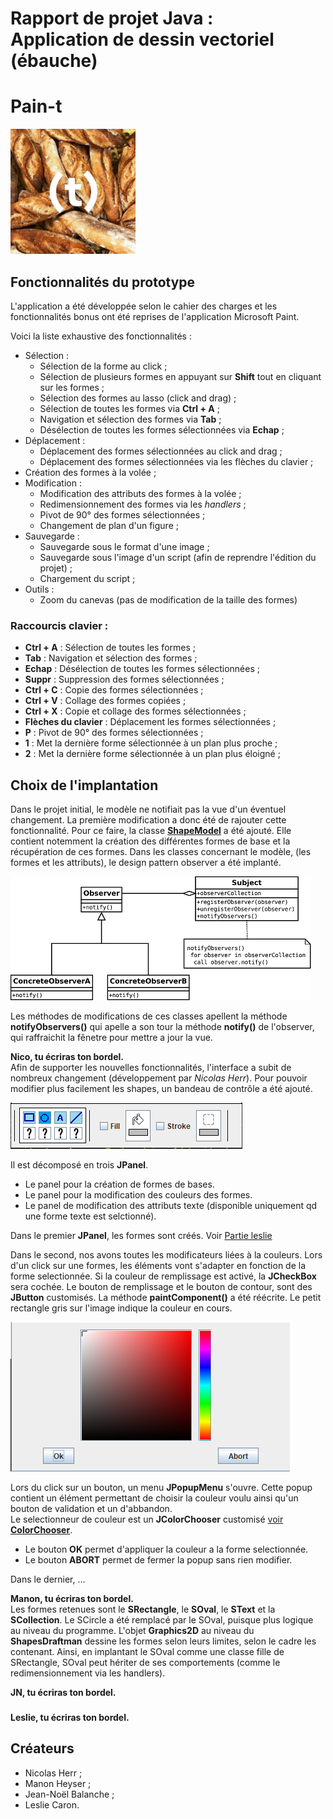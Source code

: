 # Rapport de projet Java : <br/>Application de dessin vectoriel (ébauche)

# Pain-t
<!-- ![pain-t](./resources/pain-t.jpg | width=100) -->
<img width="200" alt="pain-t" src="resources/pain-t.jpg">


## Fonctionnalités du prototype
L'application a été développée selon le cahier des charges et les fonctionnalités bonus ont été reprises de l'application Microsoft Paint.

Voici la liste exhaustive des fonctionnalités :
* Sélection :
   * Sélection de la forme au click ;
   * Sélection de plusieurs formes en appuyant sur **Shift** tout en cliquant sur les formes ;
   * Sélection des formes au lasso (click and drag) ;
   * Sélection de toutes les formes via **Ctrl + A** ;
   * Navigation et sélection des formes via **Tab** ;
   * Désélection de toutes les formes sélectionnées via **Echap** ;
* Déplacement :
   *  Déplacement des formes sélectionnées au click and drag ;
   *  Déplacement des formes sélectionnées via les flèches du clavier ;
* Création des formes à la volée ;
* Modification :
   * Modification des attributs des formes à la volée ;
   * Redimensionnement des formes via les *handlers* ;
   * Pivot de 90° des formes sélectionnées ;
   * Changement de plan d'un figure ;
* Sauvegarde :
   * Sauvegarde sous le format d'une image ;
   * Sauvegarde sous l'image d'un script (afin de reprendre l'édition du projet) ;
   * Chargement du script ;
* Outils :
   * Zoom du canevas (pas de modification de la taille des formes)


### Raccourcis clavier :
   * **Ctrl + A** : Sélection de toutes les formes ;
   * **Tab** : Navigation et sélection des formes ;
   * **Echap** : Désélection de toutes les formes sélectionnées ;
   * **Suppr** : Suppression des formes sélectionnées ;
   * **Ctrl + C** : Copie des formes sélectionnées ;
   * **Ctrl + V** : Collage des formes copiées ;
   * **Ctrl + X** : Copie et collage des formes sélectionnées ;
   * **Flèches du clavier** : Déplacement les formes sélectionnées ;
   * **P** : Pivot de 90° des formes sélectionnées ;
   * **1** : Met la dernière forme sélectionnée à un plan plus proche ;
   * **2** : Met la dernière forme sélectionnée à un plan plus éloigné ;


## Choix de l'implantation

Dans le projet initial, le modèle ne notifiait pas la vue d'un éventuel changement. La première modification a donc été de rajouter cette fonctionnalité. Pour ce faire, la classe [**ShapeModel**](./src/graphics/shapes/ShapeModel.java) a été ajouté. Elle contient notemment la création des différentes formes de base et la récupération de ces formes. Dans les classes concernant le modèle, (les formes et les attributs), le design pattern observer a été implanté.

![](./resources/Observer.png)

Les méthodes de modifications de ces classes apellent la méthode **notifyObservers()** qui apelle a son tour la méthode **notify()** de l'observer, qui raffraichit la fênetre pour mettre a jour la vue.

**Nico, tu écriras ton bordel.<br/>**
Afin de supporter les nouvelles fonctionnalités, l'interface a subit de nombreux changement (développement par *Nicolas Herr*).
Pour pouvoir modifier plus facilement les shapes, un bandeau de contrôle a été ajouté.

![](./resources/bandeau.png)

Il est décomposé en trois **JPanel**.
* Le panel pour la création de formes de bases.
* Le panel pour la modification des couleurs des formes.
* Le panel de modification des attributs texte (disponible uniquement qd une forme texte est selctionné).

Dans le premier **JPanel**, les formes sont créés. Voir [Partie leslie](#leslie)

Dans le second, nos avons toutes les modificateurs liées à la couleurs. Lors d'un click sur une formes, les éléments vont s'adapter en fonction de la forme selectionnée. Si la couleur de remplissage est activé, la **JCheckBox** sera cochée.
Le bouton de remplissage et le bouton de contour, sont des **JButton** customisés.
La méthode **paintComponent()** a été réécrite. Le petit rectangle gris sur l'image indique la couleur en cours.

![](./resources/popup.png)

Lors du click sur un bouton, un menu **JPopupMenu** s'ouvre. Cette popup contient un élément permettant de choisir la couleur voulu ainsi qu'un bouton de validation et un d'abbandon.  
Le selectionneur de couleur est un **JColorChooser** customisé [voir **ColorChooser**](./src/graphics/shapes/ui/component/ColorChooser.java).

* Le bouton **OK** permet  d'appliquer la couleur a la forme selectionnée.
* Le bouton **ABORT** permet de fermer la popup sans rien modifier.

Dans le dernier, ...

**Manon, tu écriras ton bordel.<br/>**
Les formes retenues sont le **SRectangle**, le **SOval**, le **SText** et la **SCollection**. Le SCircle a été remplacé par le SOval, puisque plus logique au niveau du programme. L'objet **Graphics2D** au niveau du **ShapesDraftman** dessine les formes selon leurs limites, selon le cadre les contenant. Ainsi, en implantant le SOval comme une classe fille de SRectangle, SOval peut hériter de ses comportements (comme le redimensionnement via les handlers).

**JN, tu écriras ton bordel.<br/>**

### <a name="leslie"></a>

**Leslie, tu écriras ton bordel.<br/>**

## Créateurs
* Nicolas Herr ;
* Manon Heyser ;
* Jean-Noël Balanche ;
* Leslie Caron.
